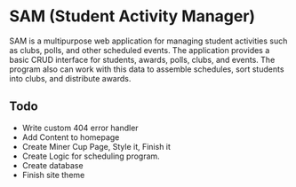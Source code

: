 # SAM (Student Activity Manager)

SAM is a multipurpose web application for managing student activities such as clubs, polls, and other scheduled events. The application provides a basic CRUD interface for students, awards, polls, clubs, and events. The program also can work with this data to assemble schedules, sort students into clubs, and distribute awards.

## Todo

  * Write custom 404 error handler
  * Add Content to homepage
  * Create Miner Cup Page, Style it, Finish it
  * Create Logic for scheduling program.
  * Create database
  * Finish site theme

